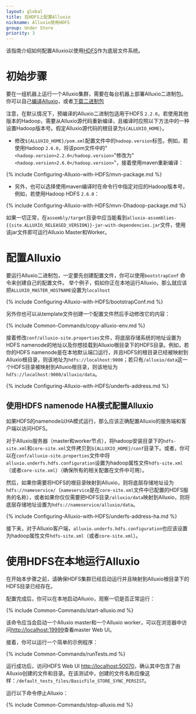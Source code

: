 ```yaml
---
layout: global
title: 在HDFS上配置Alluxio
nickname: Alluxio使用HDFS
group: Under Store
priority: 3
---
```


该指南介绍如何配置Alluxio以使用[HDFS](https://hadoop.apache.org/docs/stable/hadoop-project-dist/hadoop-hdfs/HdfsUserGuide.html)作为底层文件系统。

# 初始步骤

要在一组机器上运行一个Alluxio集群，需要在每台机器上部署Alluxio二进制包。你可以自己[编译Alluxio](Building-Alluxio-Master-Branch.html)，或者[下载二进制包](Running-Alluxio-Locally.html)

注意，在默认情况下，预编译的Alluxio二进制包适用于HDFS `2.2.0`，若使用其他版本的Hadoop，需要从Alluxio源代码重新编译，且编译时应照以下方法中的一种设置Hadoop版本号。假定Alluxio源代码的根目录为`${ALLUXIO_HOME}`。

* 修改`${ALLUXIO_HOME}/pom.xml`配置文件中的`hadoop.version`标签。例如，若使用Hadoop `2.6.0`，将该pom文件中的"`<hadoop.version>2.2.0</hadoop.version>`"修改为"`<hadoop.version>2.6.0</hadoop.version>`"，接着使用maven重新编译：

{% include Configuring-Alluxio-with-HDFS/mvn-package.md %}

* 另外，也可以选择使用maven编译时在命令行中指定对应的Hadoop版本号，例如，若使用Hadoop HDFS `2.6.0`：

{% include Configuring-Alluxio-with-HDFS/mvn-Dhadoop-package.md %}

如果一切正常，在`assembly/target`目录中应当能看到`alluxio-assemblies-{{site.ALLUXIO_RELEASED_VERSION}}-jar-with-dependencies.jar`文件，使用该jar文件即可运行Alluxio Master和Worker。

# 配置Alluxio

要运行Alluxio二进制包，一定要先创建配置文件，你可以使用`bootstrapConf` 命令来创建自己的配置文件。
举个例子，假如你正在本地运行Alluxio，那么就应该把`ALLUXIO_MASTER_HOSTNAME`设置为`localhost`

{% include Configuring-Alluxio-with-HDFS/bootstrapConf.md %}

另外你也可以从template文件创建一个配置文件然后手动修改它的内容：

{% include Common-Commands/copy-alluxio-env.md %}

接着修改`conf/alluxio-site.properties`文件，将底层存储系统的地址设置为HDFS namenode的地址以及你想挂载到Alluxio根目录下的HDFS目录。例如，若你的HDFS namenode是在本地默认端口运行，并且HDFS的根目录已经被映射到Alluxio根目录，则该地址为`hdfs://localhost:9000`；若只有`/alluxio/data`这一个HDFS目录被映射到Alluxio根目录，则该地址为`hdfs://localhost:9000/alluxio/data`。

{% include Configuring-Alluxio-with-HDFS/underfs-address.md %}

## 使用HDFS namenode HA模式配置Alluxio

如果HDFS的namenode以HA模式运行，那么应该正确配置Alluxio的服务端和客户端以访问HDFS。

对于Alluxio服务器（master和worker节点），将hadoop安装目录下的`hdfs-site.xml`和`core-site.xml`文件拷贝到`${ALLUXIO_HOME}/conf`目录下。或者，你可以在`conf/alluxio-site.properties`文件中将`alluxio.underfs.hdfs.configuration`设置为hadoop属性文件`hdfs-site.xml`（或者`core-site.xml`）（确保所有的相关配置在文件中可用）。

然后，如果你需要将HDFS的根目录映射到Alluxio，则将底层存储地址设为`hdfs://nameservice/`（`nameservice`是在`core-site.xml`文件中已配置的HDFS服务的名称），或者如果你仅仅需要把HDFS目录`/alluxio/data`映射到Alluxio，则将底层存储地址设置为`hdfs://nameservice/alluxio/data`。

{% include Configuring-Alluxio-with-HDFS/underfs-address-ha.md %}

接下来，对于Alluxio客户端，`alluxio.underfs.hdfs.configuration`也应该设置为hadoop属性文件`hdfs-site.xml`（或者`core-site.xml`）。

# 使用HDFS在本地运行Alluxio

在开始本步骤之前，请确保HDFS集群已经启动运行并且映射到Alluxio根目录下的HDFS目录已经存在。

配置完成后，你可以在本地启动Alluxio，观察一切是否正常运行：

{% include Common-Commands/start-alluxio.md %}

该命令应当会启动一个Alluxio master和一个Alluxio worker，可以在浏览器中访问[http://localhost:19999](http://localhost:19999)查看master Web UI。

接着，你可以运行一个简单的示例程序：

{% include Common-Commands/runTests.md %}

运行成功后，访问HDFS Web UI [http://localhost:50070](http://localhost:50070)，确认其中包含了由Alluxio创建的文件和目录。在该测试中，创建的文件名称应像这样：`/default_tests_files/BasicFile_STORE_SYNC_PERSIST`。

运行以下命令停止Alluxio：

{% include Common-Commands/stop-alluxio.md %}
